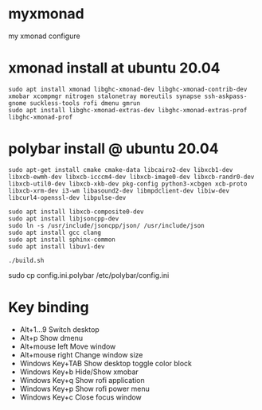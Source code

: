 # myxmonad
my xmonad configure

# xmonad install at ubuntu 20.04

```=
sudo apt install xmonad libghc-xmonad-dev libghc-xmonad-contrib-dev xmobar xcompmgr nitrogen stalonetray moreutils synapse ssh-askpass-gnome suckless-tools rofi dmenu gmrun 
sudo apt install libghc-xmonad-extras-dev libghc-xmonad-extras-prof libghc-xmonad-prof
```
# polybar install @ ubuntu 20.04

```
sudo apt-get install cmake cmake-data libcairo2-dev libxcb1-dev libxcb-ewmh-dev libxcb-icccm4-dev libxcb-image0-dev libxcb-randr0-dev libxcb-util0-dev libxcb-xkb-dev pkg-config python3-xcbgen xcb-proto libxcb-xrm-dev i3-wm libasound2-dev libmpdclient-dev libiw-dev libcurl4-openssl-dev libpulse-dev

sudo apt install libxcb-composite0-dev  
sudo apt install libjsoncpp-dev  
sudo ln -s /usr/include/jsoncpp/json/ /usr/include/json
sudo apt install gcc clang
sudo apt install sphinx-common
sudo apt install libuv1-dev

./build.sh

```

sudo cp config.ini.polybar /etc/polybar/config.ini 

# Key binding

- Alt+1...9 Switch desktop
- Alt+p Show dmenu
- Alt+mouse left Move window
- Alt+mouse right Change window size
- Windows Key+TAB Show desktop toggle color block
- Windows Key+b Hide/Show xmobar
- Windows Key+q Show rofi application
- Windows Key+p Show rofi power menu
- Windows Key+c Close focus window
